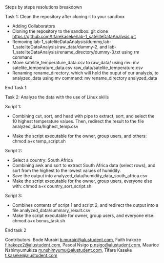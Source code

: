 Steps by steps resolutions breakdown

Task 1:  Clean the repository after cloning it to your sandbox

- Adding Collaborators
- Cloning the repository to the sandbox: git clone https://github.com/tifarekaseke/lab-1_sateliteDataAnalysis.git
- Removing lab-1_sateliteDataAnalysis/dummy,lab-1_sateliteDataAnalysis/raw_data/dummy-2, and lab-1_sateliteDataAnalysis/rename_directory/dummy-3.txt using rm command
- Move satelite_temperature_data.csv to raw_data/ using mv: mv satelite_temperature_data.csv raw_data/satelite_temperature.csv
- Renaming rename_directory, which will hold the ouput of our analyzis, to analyzed_data using mv command: mv rename_directory analyzed_data

End Task 1

Task 2:  Analyze the data with the use of Linux skills

Script 1: 

- Combining cut, sort, and head with pipe to extract, sort, and select the 10 highest temperature values. Then, redirect the result to the file analyzed_data/highest_temp.csv

- Make the script executable for the owner, group users, and others: chmod a+x temp_script.sh

Script 2:

- Select a country: South Africa
- Combining awk and sort to extract South Africa data (select rows), and sort from the highest to the lowest values of humidity. 
- Save the output into analyzed_data/humidity_data_south_africa.csv
- Make the script executable for the owner, group users, everyone else with:
chmod a+x country_sort_script.sh

Script 3:
 
- Combines contents of script 1 and script 2, and redirect the output into a file analyzed_data/summary_result.csv
- Make the script executable for owner, group users, and everyone else: 
chmod a+x bonus_task.sh

End task 2

Contributors: Bode Murairi <b.murairi@alustudent.com>, Faith Irakoze <f.irakoze2@alustudent.com>, Pascal Nsigo <p.nsigo@alustudent.com>, Maurice Nshimyumukiza <m.nshimyumu@alustudent.com>, Tifare Kaseke <t.kaseke@alustudent.com>
 
